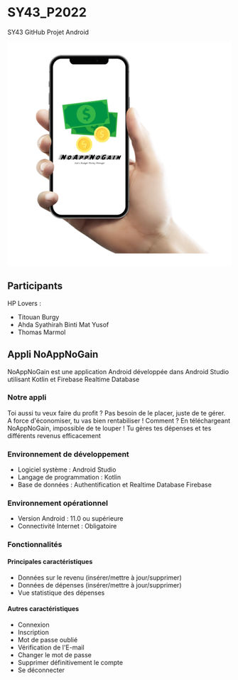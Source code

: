 # SY43_P2022
SY43 GitHub Projet Android

![Mockup](https://github.com/gxfab/SY43_P2022/blob/HP_lovers/NoAppNoGain.png?raw=true)

## Participants
HP Lovers : 
* Titouan Burgy
* Ahda Syathirah Binti Mat Yusof
* Thomas Marmol

## Appli NoAppNoGain
NoAppNoGain est une application Android développée dans Android Studio utilisant Kotlin et Firebase Realtime Database

### Notre appli
Toi aussi tu veux faire du profit ? Pas besoin de le placer, juste de te gérer. A force d'économiser, tu vas bien rentabiliser !
Comment ? En téléchargeant NoAppNoGain, impossible de te louper ! Tu gères tes dépenses et tes différents revenus efficacement

### Environnement de développement
* Logiciel système : Android Studio
* Langage de programmation : Kotlin
* Base de données : Authentification et Realtime Database Firebase 

### Environnement opérationnel
* Version Android : 11.0 ou supérieure
* Connectivité Internet : Obligatoire

### Fonctionnalités
#### Principales caractéristiques
* Données sur le revenu (insérer/mettre à jour/supprimer)
* Données de dépenses (insérer/mettre à jour/supprimer)
* Vue statistique des dépenses

#### Autres caractéristiques
* Connexion
* Inscription
* Mot de passe oublié
* Vérification de l'E-mail
* Changer le mot de passe
* Supprimer définitivement le compte
* Se déconnecter
